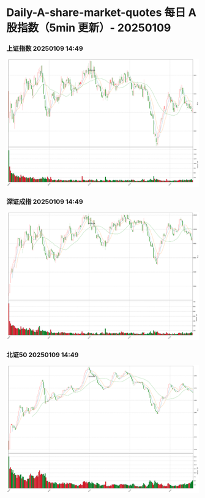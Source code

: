 
# Daily-A-share-market-quotes 每日 A 股指数（5min 更新）- 20250109

### 上证指数 20250109 14:49
![](./fig/2025/1/20250109-sh000001.png)

### 深证成指 20250109 14:49
![](./fig/2025/1/20250109-sz399001.png)

### 北证50 20250109 14:49
![](./fig/2025/1/20250109-bj899050.png)
